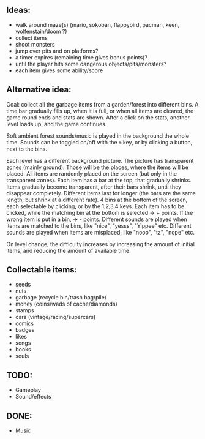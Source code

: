 
## Ideas:
* walk around maze(s) (mario, sokoban, flappybird, pacman, keen, wolfenstain/doom ?)
* collect items
* shoot monsters
* jump over pits and on platforms?
* a timer expires (remaining time gives bonus points)?
* until the player hits some dangerous objects/pits/monsters?
* each item gives some ability/score

## Alternative idea:
Goal: collect all the garbage items from a garden/forest into different bins.
A time bar gradually fills up, when it is full, or when all items are cleared,
the game round ends and stats are shown. After a click on the stats, another level loads up,
and the game continues.

Soft ambient forest sounds/music is played in the background the whole time.
Sounds can be toggled on/off with the `m` key, or by clicking a button, next to the bins.

Each level has a different background picture. The picture has transparent zones (mainly ground).
Those will be the places, where the items will be placed.
All items are randomly placed on the screen (but only in the transparent zones).
Each item has a bar at the top, that gradually shrinks.
Items gradually become transparent, after their bars shrink, until they disappear completely.
Different items last for longer (the bars are the same length, but shrink at a different rate).
4 bins at the bottom of the screen, each selectable by clicking, or by the 1,2,3,4 keys.
Each item has to be clicked, while the matching bin at the bottom is selected -> + points.
If the wrong item is put in a bin, -> - points.
Different sounds are played when items are matched to the bins, like "nice", "yesss", "Yippee" etc.
Different sounds are played when items are misplaced, like "nooo", "tz", "nope" etc.

On level change, the difficulty increases by increasing the amount of initial items, and reducing the amount of available time.

## Collectable items:
* seeds
* nuts
* garbage (recycle bin/trash bag/pile)
* money (coins/wads of cache/diamonds)
* stamps
* cars (vintage/racing/supercars)
* comics
* badges
* likes
* songs
* books
* souls

## TODO:
* Gameplay
* Sound/effects

## DONE:
* Music
